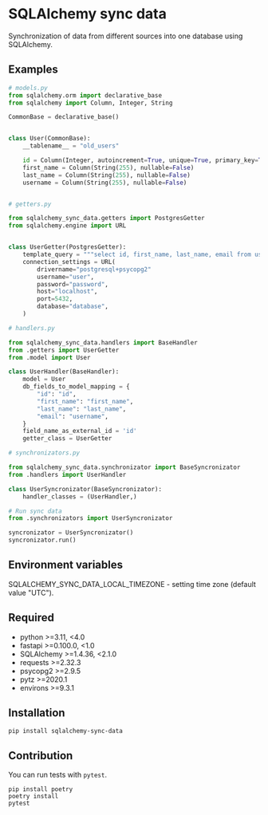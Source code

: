 # SQLAlchemy sync data

Synchronization of data from different sources into one database using SQLAlchemy.

## Examples

```python
# models.py
from sqlalchemy.orm import declarative_base
from sqlalchemy import Column, Integer, String

CommonBase = declarative_base()


class User(CommonBase):
    __tablename__ = "old_users"

    id = Column(Integer, autoincrement=True, unique=True, primary_key=True, nullable=False)
    first_name = Column(String(255), nullable=False)
    last_name = Column(String(255), nullable=False)
    username = Column(String(255), nullable=False)


# getters.py

from sqlalchemy_sync_data.getters import PostgresGetter
from sqlalchemy.engine import URL


class UserGetter(PostgresGetter):
    template_query = """select id, first_name, last_name, email from users"""
    connection_settings = URL(
        drivername="postgresql+psycopg2"
        username="user",
        password="password",
        host="localhost",
        port=5432,
        database="database",
    )

# handlers.py

from sqlalchemy_sync_data.handlers import BaseHandler
from .getters import UserGetter
from .model import User

class UserHandler(BaseHandler):
    model = User
    db_fields_to_model_mapping = {
        "id": "id",
        "first_name": "first_name",
        "last_name": "last_name",
        "email": "username",
    }
    field_name_as_external_id = 'id'
    getter_class = UserGetter

# synchronizators.py

from sqlalchemy_sync_data.synchronizator import BaseSyncronizator
from .handlers import UserHandler

class UserSyncronizator(BaseSyncronizator):
    handler_classes = (UserHandler,)

# Run sync data
from .synchronizators import UserSyncronizator

syncronizator = UserSyncronizator()
syncronizator.run()
```

## Environment variables

SQLALCHEMY_SYNC_DATA_LOCAL_TIMEZONE - setting time zone (default value "UTC").

## Required

- python >=3.11, <4.0
- fastapi >=0.100.0, <1.0
- SQLAlchemy >=1.4.36, <2.1.0
- requests >=2.32.3
- psycopg2 >=2.9.5
- pytz >=2020.1
- environs >=9.3.1

## Installation
```pip install sqlalchemy-sync-data```

## Contribution

You can run tests with `pytest`.

```
pip install poetry
poetry install
pytest
```
